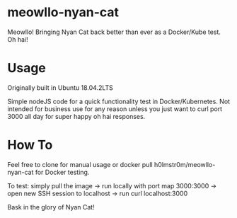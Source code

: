 # meowllo-nyan-cat

Meowllo! Bringing Nyan Cat back better than ever as a Docker/Kube test. Oh hai!

# Usage

Originally built in Ubuntu 18.04.2LTS

Simple nodeJS code for a quick functionality test in Docker/Kubernetes. Not intended for business use for any reason unless you just want to curl port 3000 all day for super happy oh hai responses.

# How To

Feel free to clone for manual usage or docker pull h0lmstr0m/meowllo-nyan-cat for Docker testing.

To test: simply pull the image -> run locally with port map 3000:3000 -> open new SSH session to localhost -> run curl localhost:3000

Bask in the glory of Nyan Cat!
